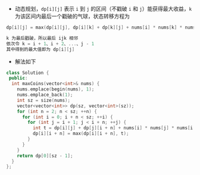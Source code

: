 * 动态规划，`dp[i][j]` 表示 `i` 到 `j` 的区间（不戳破 `i` 和 `j`）能获得最大收益，`k` 为该区间内最后一个戳破的气球，状态转移方程为

```cpp
dp[i][j] = max(dp[i][j], dp[i][k] + dp[k][j] + nums[i] * nums[k] * nums[j]);

k 为最后戳破，所以最后 ijk 相邻
依次令 k = i + 1、i + 2、...、j - 1
其中得到的最大值即为 dp[i][j]
```

* 解法如下

```cpp
class Solution {
 public:
  int maxCoins(vector<int>& nums) {
    nums.emplace(begin(nums), 1);
    nums.emplace_back(1);
    int sz = size(nums);
    vector<vector<int>> dp(sz, vector<int>(sz));
    for (int n = 2; n < sz; ++n) {
      for (int i = 0; i + n < sz; ++i) {
        for (int j = i + 1; j < i + n; ++j) {
          int t = dp[i][j] + dp[j][i + n] + nums[i] * nums[j] * nums[i + n];
          dp[i][i + n] = max(dp[i][i + n], t);
        }
      }
    }
    return dp[0][sz - 1];
  }
};
```
